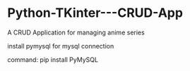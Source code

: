 # Python-TKinter---CRUD-App
A CRUD Application for managing anime series


install pymysql for mysql connection 

command:
pip install PyMySQL
